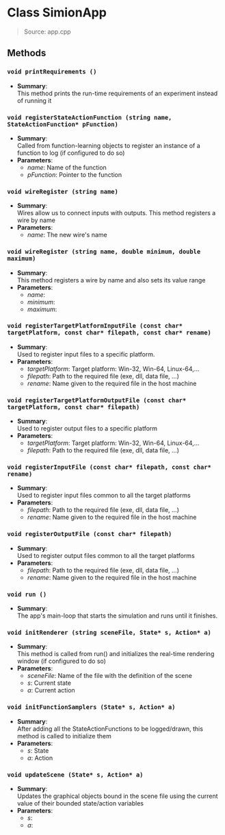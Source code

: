 # Class SimionApp
> Source: app.cpp
## Methods
### ``void printRequirements ()``
* **Summary**:  
  This method prints the run-time requirements of an experiment instead of running it  
### ``void registerStateActionFunction (string name, StateActionFunction* pFunction)``
* **Summary**:  
  Called from function-learning objects to register an instance of a function to log (if configured to do so)  
* **Parameters**:  
  * _name_: Name of the function
  * _pFunction_: Pointer to the function
### ``void wireRegister (string name)``
* **Summary**:  
  Wires allow us to connect inputs with outputs. This method registers a wire by name  
* **Parameters**:  
  * _name_: The new wire's name
### ``void wireRegister (string name, double minimum, double maximum)``
* **Summary**:  
  This method registers a wire by name and also sets its value range  
* **Parameters**:  
  * _name_: 
  * _minimum_: 
  * _maximum_: 
### ``void registerTargetPlatformInputFile (const char* targetPlatform, const char* filepath, const char* rename)``
* **Summary**:  
  Used to register input files to a specific platform.  
* **Parameters**:  
  * _targetPlatform_: Target platform: Win-32, Win-64, Linux-64,...
  * _filepath_: Path to the required file (exe, dll, data file, ...)
  * _rename_: Name given to the required file in the host machine
### ``void registerTargetPlatformOutputFile (const char* targetPlatform, const char* filepath)``
* **Summary**:  
  Used to register output files to a specific platform  
* **Parameters**:  
  * _targetPlatform_: Target platform: Win-32, Win-64, Linux-64,...
  * _filepath_: Path to the required file (exe, dll, data file, ...)
### ``void registerInputFile (const char* filepath, const char* rename)``
* **Summary**:  
  Used to register input files common to all the target platforms  
* **Parameters**:  
  * _filepath_: Path to the required file (exe, dll, data file, ...)
  * _rename_: Name given to the required file in the host machine
### ``void registerOutputFile (const char* filepath)``
* **Summary**:  
  Used to register output files common to all the target platforms  
* **Parameters**:  
  * _filepath_: Path to the required file (exe, dll, data file, ...)
  * _rename_: Name given to the required file in the host machine
### ``void run ()``
* **Summary**:  
  The app's main-loop that starts the simulation and runs until it finishes.  
### ``void initRenderer (string sceneFile, State* s, Action* a)``
* **Summary**:  
  This method is called from run() and initializes the real-time rendering window (if configured to do so)  
* **Parameters**:  
  * _sceneFile_: Name of the file with the definition of the scene
  * _s_: Current state
  * _a_: Current action
### ``void initFunctionSamplers (State* s, Action* a)``
* **Summary**:  
  After adding all the StateActionFunctions to be logged/drawn, this method is called to initialize them  
* **Parameters**:  
  * _s_: State
  * _a_: Action
### ``void updateScene (State* s, Action* a)``
* **Summary**:  
  Updates the graphical objects bound in the scene file using the current value of their bounded state/action variables  
* **Parameters**:  
  * _s_: 
  * _a_: 
